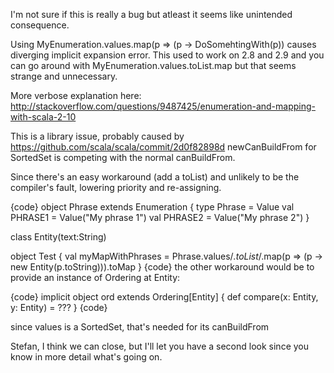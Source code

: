 I'm not sure if this is really a bug but atleast it seems like unintended consequence.

Using MyEnumeration.values.map(p => (p -> DoSomehtingWith(p)) causes diverging implicit expansion error.
This used to work on 2.8 and 2.9 and you can go around with MyEnumeration.values.toList.map but that seems strange and unnecessary.

More verbose explanation here: http://stackoverflow.com/questions/9487425/enumeration-and-mapping-with-scala-2-10

This is a library issue, probably caused by https://github.com/scala/scala/commit/2d0f82898d
newCanBuildFrom for SortedSet is competing with the normal canBuildFrom.

Since there's an easy workaround (add a toList) and unlikely to be the compiler's fault, lowering priority and re-assigning.

{code}
object Phrase extends Enumeration {
  type Phrase = Value
  val PHRASE1 = Value("My phrase 1")
  val PHRASE2 = Value("My phrase 2")
}

class Entity(text:String)

object Test {
    val myMapWithPhrases = Phrase.values/*.toList*/.map(p => (p -> new Entity(p.toString))).toMap
}
{code}
the other workaround would be to provide an instance of Ordering at Entity:

{code}
implicit object ord extends Ordering[Entity] { def compare(x: Entity, y: Entity) = ??? }
{code}

since values is a SortedSet, that's needed for its canBuildFrom

Stefan, I think we can close, but I'll let you have a second look since you know in more detail what's going on.
